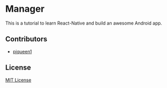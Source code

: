 # Manager

This is a tutorial to learn React-Native and build an awesome Android app.

## Contributors

* [piqueen1](https://github.com/piqueen1)

## License

[MIT License](LICENSE)
